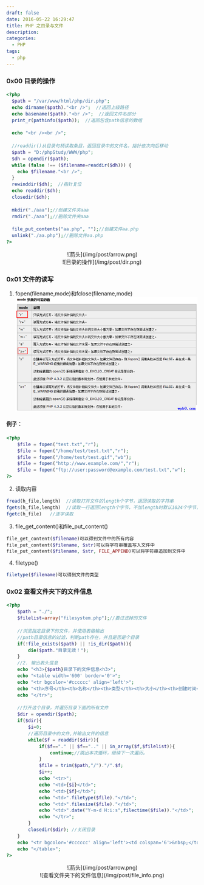 ```yaml
---
draft: false
date: 2016-05-22 16:29:47
title: PHP 之目录与文件
description: 
categories:
  - PHP
tags:
  - php
---
```


### 0x00 目录的操作
```php
<?php
  $path = "/var/www/html/php/dir.php";
  echo dirname($path)."<br />";  //返回上级路径
  echo basename($path)."<br />";  //返回文件名部分
  print_r(pathinfo($path));  //返回包含path信息的数组

  echo "<br /><br />";

  //readdir()从目录句柄读取条目，返回目录中的文件名，指针依次向后移动
  $path = "D:/phpStudy/WWW/php";
  $dh = opendir($path);
  while (false !== ($filename=readdir($dh))) {
    echo $filename."<br />";
  }
  rewinddir($dh);  //指针复位
  echo readdir($dh);
  closedir($dh);

  mkdir("./aaa");//创建文件夹aaa
  rmdir("./aaa");//删除文件夹aaa

  file_put_contents("aa.php", "");//创建文件aa.php
  unlink("./aa.php");//删除文件aa.php
?>
```
<center>
![箭头](/img/post/arrow.png)<br />
![目录的操作](/img/post/dir.png)
</center>

### 0x01 文件的读写
1. fopen(filename,mode)和fclose(filename,mode)
![fopen()打开文件的模式](/img/post/file_open_mode.png)
#### 例子：
```php
<?php
	$file = fopen("test.txt","r");
	$file = fopen("/home/test/test.txt","r");
	$file = fopen("/home/test/test.gif","wb");
	$file = fopen("http://www.example.com/","r");
	$file = fopen("ftp://user:password@example.com/test.txt","w");
?>
```
2. 读取内容  
```php
fread(h_file,length)  //读取打开文件的length个字节，返回读取的字符串  
fgets(h_file,length)  //读取一行返回length个字节，不加length时默认1024个字节，失败返回false  
fgetc(h_file)   //逐字读取
```

3. file_get_content()和file_put_content()  
```php
file_get_content($filename)可以得到文件中的所有内容  
file_put_content($filename, $str)可以将字符串覆盖写入文件中  
file_put_content($filename, $str, FILE_APPEND)可以将字符串追加到文件中
```

4. filetype()  
```php
filetype($filename)可以得到文件的类型
```

### 0x02 查看文件夹下的文件信息
```php
<?php
	$path = "./";
	$filelist=array("filesystem.php");//要过滤掉的文件

	//浏览指定目录下的文件，并使用表格输出
	//path目录信息的过滤，判断path存在，并且是否是个目录
	if(!file_exists($path) || !is_dir($path)){
		die($path."目录无效！");
	}
	//2. 输出表头信息
	echo "<h3>{$path}目录下的文件信息<h3>";
	echo "<table width='600' border='0'>";
	echo "<tr bgcolor='#cccccc' align='left'>";
	echo "<th>序号</th><th>名称</th><th>类型</th><th>大小</th><th>创建时间</th>";
	echo "</tr>";

	//打开这个目录，并遍历目录下面的所有文件
	$dir = opendir($path);
	if($dir){
		$i=0;
		//遍历目录中的文件,并输出文件的信息
		while($f = readdir($dir)){
			if($f=="." || $f==".." || in_array($f,$filelist)){
				continue;//跳出本次循环，继续下一次遍历。
			}
			$file = trim($path,"/")."/".$f;
			$i++;
			echo "<tr>";
			echo "<td>{$i}</td>";
			echo "<td>{$f}</td>";
			echo "<td>".filetype($file)."</td>";
			echo "<td>".filesize($file)."</td>";
			echo "<td>".date("Y-m-d H:i:s",filectime($file))."</td>";
			echo "</tr>";
		}
		closedir($dir); //关闭目录
	}
	echo "<tr bgcolor='#cccccc' align='left'><td colspan='6'>&nbsp;</td></tr>";
	echo "</table>";
?>
```
<center>
![箭头](/img/post/arrow.png)<br />
![查看文件夹下的文件信息](/img/post/file_info.png)
</center>